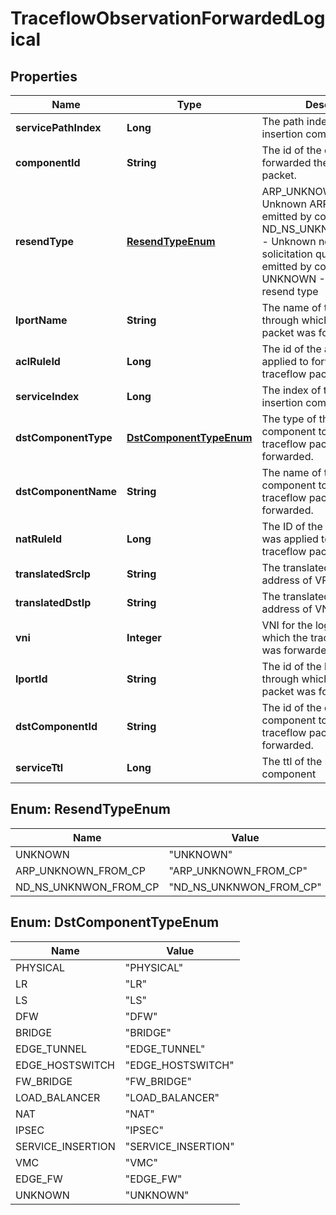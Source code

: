 # TraceflowObservationForwardedLogical

## Properties
Name | Type | Description | Notes
------------ | ------------- | ------------- | -------------
**servicePathIndex** | **Long** | The path index of the service insertion component |  [optional]
**componentId** | **String** | The id of the component that forwarded the traceflow packet. |  [optional]
**resendType** | [**ResendTypeEnum**](#ResendTypeEnum) | ARP_UNKNOWN_FROM_CP - Unknown ARP query result emitted by control plane ND_NS_UNKNOWN_FROM_CP - Unknown neighbor solicitation query result emitted by control plane UNKNOWN - Unknown resend type |  [optional]
**lportName** | **String** | The name of the logical port through which the traceflow packet was forwarded. |  [optional]
**aclRuleId** | **Long** | The id of the acl rule that was applied to forward the traceflow packet |  [optional]
**serviceIndex** | **Long** | The index of the service insertion component |  [optional]
**dstComponentType** | [**DstComponentTypeEnum**](#DstComponentTypeEnum) | The type of the destination component to which the traceflow packet was forwarded. |  [optional]
**dstComponentName** | **String** | The name of the destination component to which the traceflow packet was forwarded. |  [optional]
**natRuleId** | **Long** | The ID of the NAT rule that was applied to forward the traceflow packet |  [optional]
**translatedSrcIp** | **String** | The translated source IP address of VPN/NAT |  [optional]
**translatedDstIp** | **String** | The translated destination IP address of VNP/NAT |  [optional]
**vni** | **Integer** | VNI for the logical network on which the traceflow packet was forwarded. |  [optional]
**lportId** | **String** | The id of the logical port through which the traceflow packet was forwarded. |  [optional]
**dstComponentId** | **String** | The id of the destination component to which the traceflow packet was forwarded. |  [optional]
**serviceTtl** | **Long** | The ttl of the service insertion component |  [optional]

<a name="ResendTypeEnum"></a>
## Enum: ResendTypeEnum
Name | Value
---- | -----
UNKNOWN | &quot;UNKNOWN&quot;
ARP_UNKNOWN_FROM_CP | &quot;ARP_UNKNOWN_FROM_CP&quot;
ND_NS_UNKNWON_FROM_CP | &quot;ND_NS_UNKNWON_FROM_CP&quot;

<a name="DstComponentTypeEnum"></a>
## Enum: DstComponentTypeEnum
Name | Value
---- | -----
PHYSICAL | &quot;PHYSICAL&quot;
LR | &quot;LR&quot;
LS | &quot;LS&quot;
DFW | &quot;DFW&quot;
BRIDGE | &quot;BRIDGE&quot;
EDGE_TUNNEL | &quot;EDGE_TUNNEL&quot;
EDGE_HOSTSWITCH | &quot;EDGE_HOSTSWITCH&quot;
FW_BRIDGE | &quot;FW_BRIDGE&quot;
LOAD_BALANCER | &quot;LOAD_BALANCER&quot;
NAT | &quot;NAT&quot;
IPSEC | &quot;IPSEC&quot;
SERVICE_INSERTION | &quot;SERVICE_INSERTION&quot;
VMC | &quot;VMC&quot;
EDGE_FW | &quot;EDGE_FW&quot;
UNKNOWN | &quot;UNKNOWN&quot;
